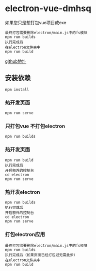 # electron-vue-dmhsq

如果您只是想打包vue项目成exe 
```
最终打包需要删除electron/main.js中的fs模块
npm run builds
执行完成后
在electron文件夹中
npm run build
```
[github地址](https://github.com/dmhsq/electron-vue3-dmhsq)
## 安装依赖
```
npm install
```

### 热开发页面
```
npm run serve
```

### 只打包vue 不打包electron
```
npm run builds
```
### 热开发页面
```
npm run build
执行完成后
开启额外的控制台
cd electron
npm run serve
```

### 热开发electron
```
npm run builds
执行完成后
开启额外的控制台
cd electron
npm run serve
```

### 打包electron应用
```
最终打包需要删除electron/main.js中的fs模块
npm run builds
执行完成后（如果页面已经打包过无需此步）
在electron文件夹中
npm run build
```
